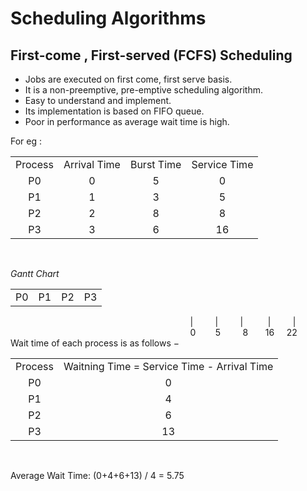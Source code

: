 # Scheduling Algorithms 

## First-come , First-served (FCFS) Scheduling

- Jobs are executed on first come, first serve basis.
- It is a non-preemptive, pre-emptive scheduling algorithm.
- Easy to understand and implement.
- Its implementation is based on FIFO queue.
- Poor in performance as average wait time is high.

For eg : 
<table align="center">
   <tr>
      <td>Process</td>
      <td>Arrival Time </td>
      <td>Burst Time</td>
      <td>Service Time</td>
    </tr>
    <tr>
    <td align="center">P0</td>
    <td align="center">0</td>
    <td align="center">5</td>
    <td align="center">0</td>
    </tr>
      <tr>
    <td align="center">P1</td>
    <td align="center">1</td>
    <td align="center">3</td>
    <td align="center">5</td>
    </tr>
      <tr>
    <td align="center">P2</td>
    <td align="center">2</td>
    <td align="center">8</td>
    <td align="center">8</td>
    </tr>
      <tr>
    <td align="center">P3</td>
    <td align="center">3</td>
    <td align="center">6</td>
    <td align="center">16</td>
    </tr>

</table>
<br>

*Gantt Chart*

<table align="center">
 <tr>
 <td>     P0    </td>
 <td>     P1    </td>
 <td>     P2    </td>
 <td>     P3    </td>
</table>  
&nbsp;&nbsp;&nbsp;&nbsp;&nbsp;&nbsp;&nbsp;&nbsp;&nbsp;&nbsp;&nbsp;&nbsp;&nbsp;&nbsp;&nbsp;&nbsp;&nbsp;&nbsp;&nbsp;&nbsp;&nbsp;&nbsp;&nbsp;&nbsp;&nbsp;&nbsp;&nbsp;&nbsp;&nbsp;&nbsp;&nbsp;&nbsp;&nbsp;&nbsp;&nbsp;&nbsp;&nbsp;&nbsp;&nbsp;&nbsp;&nbsp;&nbsp;&nbsp;&nbsp;&nbsp;&nbsp;&nbsp;&nbsp;&nbsp;&nbsp;&nbsp;&nbsp;&nbsp;&nbsp;&nbsp;&nbsp;&nbsp;&nbsp;&nbsp;&nbsp;&nbsp;&nbsp;&nbsp;&nbsp;&nbsp;&nbsp;&nbsp;&nbsp;&nbsp;&nbsp;&nbsp;&nbsp;                | &nbsp;&nbsp;&nbsp;&nbsp;&nbsp;&nbsp;&nbsp; |&nbsp;&nbsp;&nbsp;&nbsp;&nbsp;&nbsp;&nbsp;&nbsp;&nbsp;|&nbsp;&nbsp;&nbsp;&nbsp;&nbsp;&nbsp;&nbsp;&nbsp;&nbsp;&nbsp;|&nbsp;&nbsp;&nbsp;&nbsp;&nbsp;&nbsp;&nbsp;&nbsp;&nbsp;|<br>
&nbsp;&nbsp;&nbsp;&nbsp;&nbsp;&nbsp;&nbsp;&nbsp;&nbsp;&nbsp;&nbsp;&nbsp;&nbsp;&nbsp;&nbsp;&nbsp;&nbsp;&nbsp;&nbsp;&nbsp;&nbsp;&nbsp;&nbsp;&nbsp;&nbsp;&nbsp;&nbsp;&nbsp;&nbsp;&nbsp;&nbsp;&nbsp;&nbsp;&nbsp;&nbsp;&nbsp;&nbsp;&nbsp;&nbsp;&nbsp;&nbsp;&nbsp;&nbsp;&nbsp;&nbsp;
&nbsp;&nbsp;&nbsp;&nbsp;&nbsp;&nbsp;&nbsp;&nbsp;&nbsp;&nbsp;&nbsp;&nbsp;&nbsp;&nbsp;&nbsp;&nbsp;&nbsp;&nbsp;&nbsp;&nbsp;&nbsp;&nbsp;&nbsp;&nbsp;&nbsp;&nbsp;&nbsp;0 &nbsp;&nbsp;&nbsp;&nbsp;&nbsp;&nbsp;&nbsp;5&nbsp;&nbsp;&nbsp;&nbsp;&nbsp;&nbsp;&nbsp;&nbsp;&nbsp;8&nbsp;&nbsp;&nbsp;&nbsp;&nbsp;&nbsp;&nbsp;16&nbsp;&nbsp;&nbsp;&nbsp;&nbsp;22

<br>
Wait time of each process is as follows −
<br>
<table align="center">
 <tr>
 <td>Process</td>
 <td>Waitning Time = Service Time - Arrival Time</td>
 </tr>
 <tr align="center">
 <td>P0</td>
 <td>0</td>
 </tr>
 <tr align="center">
 <td>P1</td>
 <td>4</td>
 </tr>
 <tr align="center">
 <td>P2</td>
 <td>6</td>
 </tr>
 <tr align="center">
 <td>P3</td>
 <td>13</td>
 </tr>
</table>  

<br>

Average Wait Time: (0+4+6+13) / 4 = 5.75
